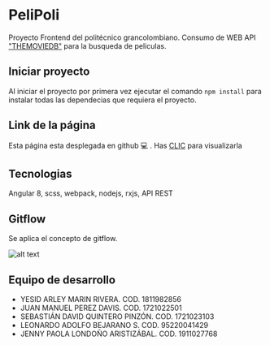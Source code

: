 # PeliPoli

Proyecto Frontend del politécnico grancolombiano. 
Consumo de WEB API ["THEMOVIEDB"](https://developers.themoviedb.org/3/getting-started/introduction) para la busqueda de peliculas.

## Iniciar proyecto

Al iniciar el proyecto por primera vez ejecutar el comando `npm install` para instalar todas las dependecias que requiera el proyecto.


## Link de la página

Esta página esta desplegada en github :computer: . Has [CLIC](https://yesidmarin.github.io/PeliPoli_Frontend_Poli/) para visualizarla


## Tecnologias

Angular 8, scss, webpack, nodejs, rxjs, API REST

## Gitflow

Se aplica el concepto de gitflow.

![alt text](https://user-images.githubusercontent.com/7549765/36916977-429c7dd0-1e34-11e8-8635-1b569453d0f5.png)

## Equipo de desarrollo

* YESID ARLEY MARIN RIVERA. COD. 1811982856
* JUAN MANUEL PEREZ DAVIS. COD. 1721022501
* SEBASTIÁN DAVID QUINTERO PINZÓN. COD. 1721023103
* LEONARDO ADOLFO BEJARANO S.  COD. 95220041429
* JENNY PAOLA LONDOÑO ARISTIZÁBAL. COD. 1911027768
